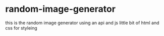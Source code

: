 # random-image-generator
this is the random image generator using an api and js little bit of html and css for styleing 
